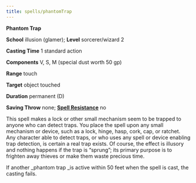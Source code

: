 ```yaml
---
title: spells/phantomTrap
---
```

 **Phantom Trap**

**School** illusion (glamer); **Level** sorcerer/wizard 2

**Casting Time** 1 standard action

**Components** V, S, M (special dust worth 50 gp)

**Range** touch

**Target** object touched

**Duration** permanent (D)

**Saving Throw** none; **[Spell Resistance](../glossary#_spell-resistance)** no

This spell makes a lock or other small mechanism seem to be trapped to anyone who can detect traps. You place the spell upon any small mechanism or device, such as a lock, hinge, hasp, cork, cap, or ratchet. Any character able to detect traps, or who uses any spell or device enabling trap detection, is certain a real trap exists. Of course, the effect is illusory and nothing happens if the trap is “sprung”; its primary purpose is to frighten away thieves or make them waste precious time.

If another _phantom trap _is active within 50 feet when the spell is cast, the casting fails.

